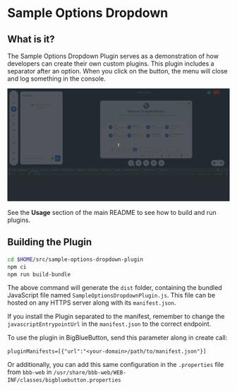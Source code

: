 # Sample Options Dropdown

## What is it?

The Sample Options Dropdown Plugin serves as a demonstration of how developers can create their own custom plugins. This plugin includes a separator after an option. When you click on the button, the menu will close and log something in the console.

![Gif of plugin demo](./public/assets/plugin.gif)

See the **Usage** section of the main README to see how to build and run plugins.

## Building the Plugin
```bash
cd $HOME/src/sample-options-dropdown-plugin
npm ci
npm run build-bundle
```
The above command will generate the `dist` folder, containing the bundled JavaScript file named `SampleOptionsDropdownPlugin.js`. This file can be hosted on any HTTPS server along with its `manifest.json`.

If you install the Plugin separated to the manifest, remember to change the `javascriptEntrypointUrl` in the `manifest.json` to the correct endpoint.

To use the plugin in BigBlueButton, send this parameter along in create call:

```
pluginManifests=[{"url":"<your-domain>/path/to/manifest.json"}]
```

Or additionally, you can add this same configuration in the `.properties` file from `bbb-web` in `/usr/share/bbb-web/WEB-INF/classes/bigbluebutton.properties`
